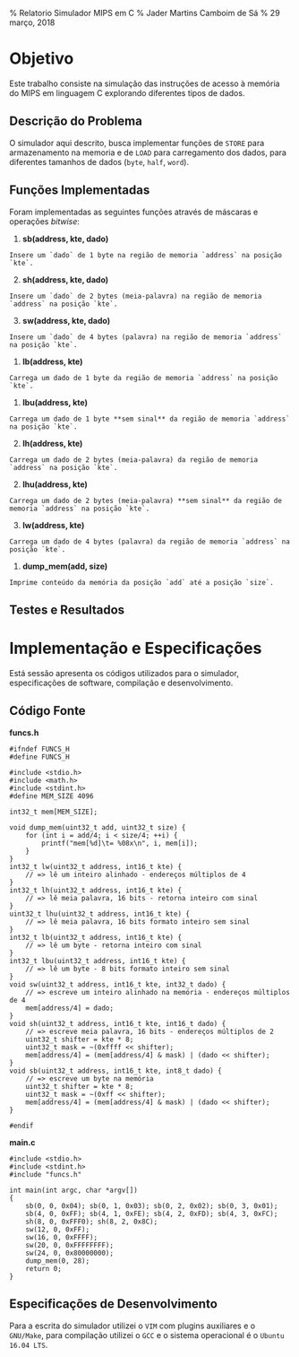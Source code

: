 % Relatorio Simulador MIPS em C
% Jader Martins Camboim de Sá
% 29 março, 2018

Objetivo
===
Este trabalho consiste na simulação das instruções de acesso à memória do MIPS
em linguagem C explorando diferentes tipos de dados.

Descrição do Problema
---
O simulador aqui descrito, busca implementar funções de `STORE` para
armazenamento na memoria e de `LOAD` para carregamento dos dados, para
diferentes tamanhos de dados (`byte`, `half`, `word`).

Funções Implementadas
---
Foram implementadas as seguintes funções através de máscaras e operações *bitwise*:

  1. **sb(address, kte, dado)**

    Insere um `dado` de 1 byte na região de memoria `address` na posição `kte`.

  2. **sh(address, kte, dado)**

    Insere um `dado` de 2 bytes (meia-palavra) na região de memoria `address` na posição `kte`.

  3. **sw(address, kte, dado)**

    Insere um `dado` de 4 bytes (palavra) na região de memoria `address` na posição `kte`.

  1. **lb(address, kte)**

    Carrega um dado de 1 byte da região de memoria `address` na posição `kte`.

  1. **lbu(address, kte)**

    Carrega um dado de 1 byte **sem sinal** da região de memoria `address` na posição `kte`.

  2. **lh(address, kte)**

    Carrega um dado de 2 bytes (meia-palavra) da região de memoria `address` na posição `kte`.

  2. **lhu(address, kte)**

    Carrega um dado de 2 bytes (meia-palavra) **sem sinal** da região de memoria `address` na posição `kte`.

  3. **lw(address, kte)**

    Carrega um dado de 4 bytes (palavra) da região de memoria `address` na posição `kte`.

  1. **dump_mem(add, size)**

    Imprime conteúdo da memória da posição `add` até a posição `size`.

Testes e Resultados
---

Implementação e Especificações
===
Está sessão apresenta os códigos utilizados para o simulador, especificações de software, compilação e desenvolvimento.

Código Fonte
---
**funcs.h**
```
#ifndef FUNCS_H
#define FUNCS_H

#include <stdio.h>
#include <math.h>
#include <stdint.h>
#define MEM_SIZE 4096

int32_t mem[MEM_SIZE];

void dump_mem(uint32_t add, uint32_t size) {
    for (int i = add/4; i < size/4; ++i) {
        printf("mem[%d]\t= %08x\n", i, mem[i]);
    }
}
int32_t lw(uint32_t address, int16_t kte) {
    // => lê um inteiro alinhado - endereços múltiplos de 4
}
int32_t lh(uint32_t address, int16_t kte) {
    // => lê meia palavra, 16 bits - retorna inteiro com sinal
}
uint32_t lhu(uint32_t address, int16_t kte) {
    // => lê meia palavra, 16 bits formato inteiro sem sinal
}
int32_t lb(uint32_t address, int16_t kte) {
    // => lê um byte - retorna inteiro com sinal
}
int32_t lbu(uint32_t address, int16_t kte) {
    // => lê um byte - 8 bits formato inteiro sem sinal
}
void sw(uint32_t address, int16_t kte, int32_t dado) {
    // => escreve um inteiro alinhado na memória - endereços múltiplos de 4
    mem[address/4] = dado;
}
void sh(uint32_t address, int16_t kte, int16_t dado) {
    // => escreve meia palavra, 16 bits - endereços múltiplos de 2
    uint32_t shifter = kte * 8;
    uint32_t mask = ~(0xffff << shifter);
    mem[address/4] = (mem[address/4] & mask) | (dado << shifter);
}
void sb(uint32_t address, int16_t kte, int8_t dado) {
    // => escreve um byte na memória
    uint32_t shifter = kte * 8;
    uint32_t mask = ~(0xff << shifter);
    mem[address/4] = (mem[address/4] & mask) | (dado << shifter);
}

#endif
```


**main.c**
```
#include <stdio.h>
#include <stdint.h>
#include "funcs.h"

int main(int argc, char *argv[])
{
    sb(0, 0, 0x04); sb(0, 1, 0x03); sb(0, 2, 0x02); sb(0, 3, 0x01);
    sb(4, 0, 0xFF); sb(4, 1, 0xFE); sb(4, 2, 0xFD); sb(4, 3, 0xFC);
    sh(8, 0, 0xFFF0); sh(8, 2, 0x8C);
    sw(12, 0, 0xFF);
    sw(16, 0, 0xFFFF);
    sw(20, 0, 0xFFFFFFFF);
    sw(24, 0, 0x80000000);
    dump_mem(0, 28);
    return 0;
}
```

Especificações de Desenvolvimento
---
Para a escrita do simulador utilizei o `VIM` com plugins auxiliares e o `GNU/Make`, para compilação utilizei o `GCC` e o sistema operacional é o `Ubuntu 16.04 LTS`.
